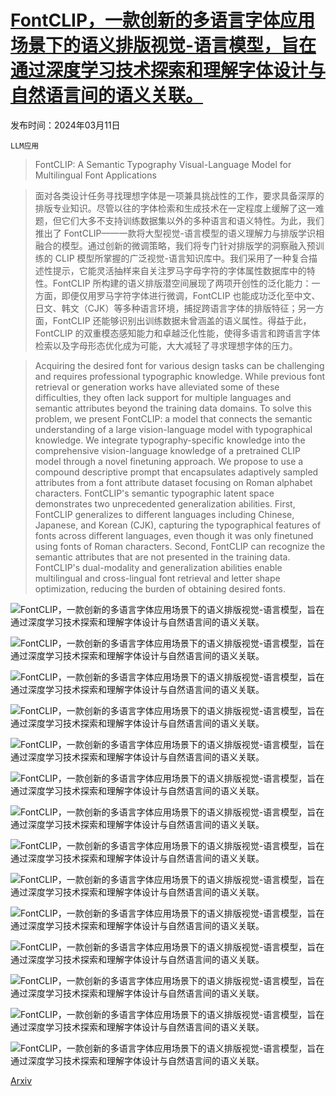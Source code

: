 # [FontCLIP，一款创新的多语言字体应用场景下的语义排版视觉-语言模型，旨在通过深度学习技术探索和理解字体设计与自然语言间的语义关联。](https://arxiv.org/abs/2403.06453)

发布时间：2024年03月11日

`LLM应用`

> FontCLIP: A Semantic Typography Visual-Language Model for Multilingual Font Applications

> 面对各类设计任务寻找理想字体是一项兼具挑战性的工作，要求具备深厚的排版专业知识。尽管以往的字体检索和生成技术在一定程度上缓解了这一难题，但它们大多不支持训练数据集以外的多种语言和语义特性。为此，我们推出了 FontCLIP——一款将大型视觉-语言模型的语义理解力与排版学识相融合的模型。通过创新的微调策略，我们将专门针对排版学的洞察融入预训练的 CLIP 模型所掌握的广泛视觉-语言知识库中。我们采用了一种复合描述性提示，它能灵活抽样来自关注罗马字母字符的字体属性数据库中的特性。FontCLIP 所构建的语义排版潜空间展现了两项开创性的泛化能力：一方面，即便仅用罗马字符字体进行微调，FontCLIP 也能成功泛化至中文、日文、韩文（CJK）等多种语言环境，捕捉跨语言字体的排版特征；另一方面，FontCLIP 还能够识别出训练数据未曾涵盖的语义属性。得益于此，FontCLIP 的双重模态感知能力和卓越泛化性能，使得多语言和跨语言字体检索以及字母形态优化成为可能，大大减轻了寻求理想字体的压力。

> Acquiring the desired font for various design tasks can be challenging and requires professional typographic knowledge. While previous font retrieval or generation works have alleviated some of these difficulties, they often lack support for multiple languages and semantic attributes beyond the training data domains. To solve this problem, we present FontCLIP: a model that connects the semantic understanding of a large vision-language model with typographical knowledge. We integrate typography-specific knowledge into the comprehensive vision-language knowledge of a pretrained CLIP model through a novel finetuning approach. We propose to use a compound descriptive prompt that encapsulates adaptively sampled attributes from a font attribute dataset focusing on Roman alphabet characters. FontCLIP's semantic typographic latent space demonstrates two unprecedented generalization abilities. First, FontCLIP generalizes to different languages including Chinese, Japanese, and Korean (CJK), capturing the typographical features of fonts across different languages, even though it was only finetuned using fonts of Roman characters. Second, FontCLIP can recognize the semantic attributes that are not presented in the training data. FontCLIP's dual-modality and generalization abilities enable multilingual and cross-lingual font retrieval and letter shape optimization, reducing the burden of obtaining desired fonts.

![FontCLIP，一款创新的多语言字体应用场景下的语义排版视觉-语言模型，旨在通过深度学习技术探索和理解字体设计与自然语言间的语义关联。](../../../paper_images/2403.06453/x1.png)

![FontCLIP，一款创新的多语言字体应用场景下的语义排版视觉-语言模型，旨在通过深度学习技术探索和理解字体设计与自然语言间的语义关联。](../../../paper_images/2403.06453/x2.png)

![FontCLIP，一款创新的多语言字体应用场景下的语义排版视觉-语言模型，旨在通过深度学习技术探索和理解字体设计与自然语言间的语义关联。](../../../paper_images/2403.06453/x3.png)

![FontCLIP，一款创新的多语言字体应用场景下的语义排版视觉-语言模型，旨在通过深度学习技术探索和理解字体设计与自然语言间的语义关联。](../../../paper_images/2403.06453/x4.png)

![FontCLIP，一款创新的多语言字体应用场景下的语义排版视觉-语言模型，旨在通过深度学习技术探索和理解字体设计与自然语言间的语义关联。](../../../paper_images/2403.06453/x5.png)

![FontCLIP，一款创新的多语言字体应用场景下的语义排版视觉-语言模型，旨在通过深度学习技术探索和理解字体设计与自然语言间的语义关联。](../../../paper_images/2403.06453/x6.png)

![FontCLIP，一款创新的多语言字体应用场景下的语义排版视觉-语言模型，旨在通过深度学习技术探索和理解字体设计与自然语言间的语义关联。](../../../paper_images/2403.06453/x7.png)

![FontCLIP，一款创新的多语言字体应用场景下的语义排版视觉-语言模型，旨在通过深度学习技术探索和理解字体设计与自然语言间的语义关联。](../../../paper_images/2403.06453/x8.png)

![FontCLIP，一款创新的多语言字体应用场景下的语义排版视觉-语言模型，旨在通过深度学习技术探索和理解字体设计与自然语言间的语义关联。](../../../paper_images/2403.06453/x9.png)

![FontCLIP，一款创新的多语言字体应用场景下的语义排版视觉-语言模型，旨在通过深度学习技术探索和理解字体设计与自然语言间的语义关联。](../../../paper_images/2403.06453/x10.png)

![FontCLIP，一款创新的多语言字体应用场景下的语义排版视觉-语言模型，旨在通过深度学习技术探索和理解字体设计与自然语言间的语义关联。](../../../paper_images/2403.06453/x11.png)

![FontCLIP，一款创新的多语言字体应用场景下的语义排版视觉-语言模型，旨在通过深度学习技术探索和理解字体设计与自然语言间的语义关联。](../../../paper_images/2403.06453/x12.png)

![FontCLIP，一款创新的多语言字体应用场景下的语义排版视觉-语言模型，旨在通过深度学习技术探索和理解字体设计与自然语言间的语义关联。](../../../paper_images/2403.06453/x13.png)

![FontCLIP，一款创新的多语言字体应用场景下的语义排版视觉-语言模型，旨在通过深度学习技术探索和理解字体设计与自然语言间的语义关联。](../../../paper_images/2403.06453/x14.png)

[Arxiv](https://arxiv.org/abs/2403.06453)